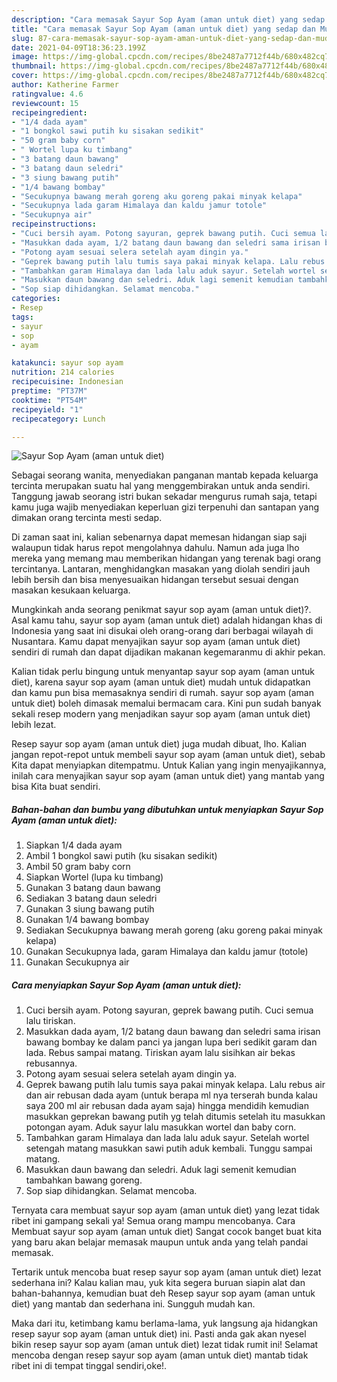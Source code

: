 ```yaml
---
description: "Cara memasak Sayur Sop Ayam (aman untuk diet) yang sedap dan Mudah Dibuat"
title: "Cara memasak Sayur Sop Ayam (aman untuk diet) yang sedap dan Mudah Dibuat"
slug: 87-cara-memasak-sayur-sop-ayam-aman-untuk-diet-yang-sedap-dan-mudah-dibuat
date: 2021-04-09T18:36:23.199Z
image: https://img-global.cpcdn.com/recipes/8be2487a7712f44b/680x482cq70/sayur-sop-ayam-aman-untuk-diet-foto-resep-utama.jpg
thumbnail: https://img-global.cpcdn.com/recipes/8be2487a7712f44b/680x482cq70/sayur-sop-ayam-aman-untuk-diet-foto-resep-utama.jpg
cover: https://img-global.cpcdn.com/recipes/8be2487a7712f44b/680x482cq70/sayur-sop-ayam-aman-untuk-diet-foto-resep-utama.jpg
author: Katherine Farmer
ratingvalue: 4.6
reviewcount: 15
recipeingredient:
- "1/4 dada ayam"
- "1 bongkol sawi putih ku sisakan sedikit"
- "50 gram baby corn"
- " Wortel lupa ku timbang"
- "3 batang daun bawang"
- "3 batang daun seledri"
- "3 siung bawang putih"
- "1/4 bawang bombay"
- "Secukupnya bawang merah goreng aku goreng pakai minyak kelapa"
- "Secukupnya lada garam Himalaya dan kaldu jamur totole"
- "Secukupnya air"
recipeinstructions:
- "Cuci bersih ayam. Potong sayuran, geprek bawang putih. Cuci semua lalu tiriskan."
- "Masukkan dada ayam, 1/2 batang daun bawang dan seledri sama irisan bawang bombay ke dalam panci ya jangan lupa beri sedikit garam dan lada. Rebus sampai matang. Tiriskan ayam lalu sisihkan air bekas rebusannya."
- "Potong ayam sesuai selera setelah ayam dingin ya."
- "Geprek bawang putih lalu tumis saya pakai minyak kelapa. Lalu rebus air dan air rebusan dada ayam (untuk berapa ml nya terserah bunda kalau saya 200 ml air rebusan dada ayam saja) hingga mendidih kemudian masukkan geprekan bawang putih yg telah ditumis setelah itu masukkan potongan ayam. Aduk sayur lalu masukkan wortel dan baby corn."
- "Tambahkan garam Himalaya dan lada lalu aduk sayur. Setelah wortel setengah matang masukkan sawi putih aduk kembali. Tunggu sampai matang."
- "Masukkan daun bawang dan seledri. Aduk lagi semenit kemudian tambahkan bawang goreng."
- "Sop siap dihidangkan. Selamat mencoba."
categories:
- Resep
tags:
- sayur
- sop
- ayam

katakunci: sayur sop ayam 
nutrition: 214 calories
recipecuisine: Indonesian
preptime: "PT37M"
cooktime: "PT54M"
recipeyield: "1"
recipecategory: Lunch

---
```



![Sayur Sop Ayam (aman untuk diet)](https://img-global.cpcdn.com/recipes/8be2487a7712f44b/680x482cq70/sayur-sop-ayam-aman-untuk-diet-foto-resep-utama.jpg)

Sebagai seorang wanita, menyediakan panganan mantab kepada keluarga tercinta merupakan suatu hal yang menggembirakan untuk anda sendiri. Tanggung jawab seorang istri bukan sekadar mengurus rumah saja, tetapi kamu juga wajib menyediakan keperluan gizi terpenuhi dan santapan yang dimakan orang tercinta mesti sedap.

Di zaman  saat ini, kalian sebenarnya dapat memesan hidangan siap saji walaupun tidak harus repot mengolahnya dahulu. Namun ada juga lho mereka yang memang mau memberikan hidangan yang terenak bagi orang tercintanya. Lantaran, menghidangkan masakan yang diolah sendiri jauh lebih bersih dan bisa menyesuaikan hidangan tersebut sesuai dengan masakan kesukaan keluarga. 



Mungkinkah anda seorang penikmat sayur sop ayam (aman untuk diet)?. Asal kamu tahu, sayur sop ayam (aman untuk diet) adalah hidangan khas di Indonesia yang saat ini disukai oleh orang-orang dari berbagai wilayah di Nusantara. Kamu dapat menyajikan sayur sop ayam (aman untuk diet) sendiri di rumah dan dapat dijadikan makanan kegemaranmu di akhir pekan.

Kalian tidak perlu bingung untuk menyantap sayur sop ayam (aman untuk diet), karena sayur sop ayam (aman untuk diet) mudah untuk didapatkan dan kamu pun bisa memasaknya sendiri di rumah. sayur sop ayam (aman untuk diet) boleh dimasak memalui bermacam cara. Kini pun sudah banyak sekali resep modern yang menjadikan sayur sop ayam (aman untuk diet) lebih lezat.

Resep sayur sop ayam (aman untuk diet) juga mudah dibuat, lho. Kalian jangan repot-repot untuk membeli sayur sop ayam (aman untuk diet), sebab Kita dapat menyiapkan ditempatmu. Untuk Kalian yang ingin menyajikannya, inilah cara menyajikan sayur sop ayam (aman untuk diet) yang mantab yang bisa Kita buat sendiri.

<!--inarticleads1-->

##### Bahan-bahan dan bumbu yang dibutuhkan untuk menyiapkan Sayur Sop Ayam (aman untuk diet):

1. Siapkan 1/4 dada ayam
1. Ambil 1 bongkol sawi putih (ku sisakan sedikit)
1. Ambil 50 gram baby corn
1. Siapkan  Wortel (lupa ku timbang)
1. Gunakan 3 batang daun bawang
1. Sediakan 3 batang daun seledri
1. Gunakan 3 siung bawang putih
1. Gunakan 1/4 bawang bombay
1. Sediakan Secukupnya bawang merah goreng (aku goreng pakai minyak kelapa)
1. Gunakan Secukupnya lada, garam Himalaya dan kaldu jamur (totole)
1. Gunakan Secukupnya air




<!--inarticleads2-->

##### Cara menyiapkan Sayur Sop Ayam (aman untuk diet):

1. Cuci bersih ayam. Potong sayuran, geprek bawang putih. Cuci semua lalu tiriskan.
1. Masukkan dada ayam, 1/2 batang daun bawang dan seledri sama irisan bawang bombay ke dalam panci ya jangan lupa beri sedikit garam dan lada. Rebus sampai matang. Tiriskan ayam lalu sisihkan air bekas rebusannya.
1. Potong ayam sesuai selera setelah ayam dingin ya.
1. Geprek bawang putih lalu tumis saya pakai minyak kelapa. Lalu rebus air dan air rebusan dada ayam (untuk berapa ml nya terserah bunda kalau saya 200 ml air rebusan dada ayam saja) hingga mendidih kemudian masukkan geprekan bawang putih yg telah ditumis setelah itu masukkan potongan ayam. Aduk sayur lalu masukkan wortel dan baby corn.
1. Tambahkan garam Himalaya dan lada lalu aduk sayur. Setelah wortel setengah matang masukkan sawi putih aduk kembali. Tunggu sampai matang.
1. Masukkan daun bawang dan seledri. Aduk lagi semenit kemudian tambahkan bawang goreng.
1. Sop siap dihidangkan. Selamat mencoba.




Ternyata cara membuat sayur sop ayam (aman untuk diet) yang lezat tidak ribet ini gampang sekali ya! Semua orang mampu mencobanya. Cara Membuat sayur sop ayam (aman untuk diet) Sangat cocok banget buat kita yang baru akan belajar memasak maupun untuk anda yang telah pandai memasak.

Tertarik untuk mencoba buat resep sayur sop ayam (aman untuk diet) lezat sederhana ini? Kalau kalian mau, yuk kita segera buruan siapin alat dan bahan-bahannya, kemudian buat deh Resep sayur sop ayam (aman untuk diet) yang mantab dan sederhana ini. Sungguh mudah kan. 

Maka dari itu, ketimbang kamu berlama-lama, yuk langsung aja hidangkan resep sayur sop ayam (aman untuk diet) ini. Pasti anda gak akan nyesel bikin resep sayur sop ayam (aman untuk diet) lezat tidak rumit ini! Selamat mencoba dengan resep sayur sop ayam (aman untuk diet) mantab tidak ribet ini di tempat tinggal sendiri,oke!.


